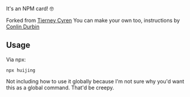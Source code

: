 It's an NPM card! 🤓

Forked from [Tierney Cyren](https://github.com/bnb/bitandbang) 
You can make your own too, instructions by [Conlin Durbin](https://dev.to/wuz/setting-up-a-npx-username-card-1pip)

## Usage
Via npx:
```
npx huijing
```

Not including how to use it globally because I'm not sure why you'd want this as a global command. That'd be creepy.